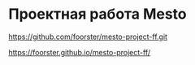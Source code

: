 # Проектная работа Mesto

https://github.com/foorster/mesto-project-ff.git

https://foorster.github.io/mesto-project-ff/
